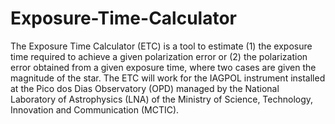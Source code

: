 # Exposure-Time-Calculator

The Exposure Time Calculator (ETC) is a tool to estimate (1) the exposure time required to achieve a given polarization error or (2) the polarization error obtained from a given exposure time, where two cases are given the magnitude of the star. The ETC will work for the IAGPOL instrument installed at the Pico dos Dias Observatory (OPD) managed by the National Laboratory of Astrophysics (LNA) of the Ministry of Science, Technology, Innovation and Communication (MCTIC).
